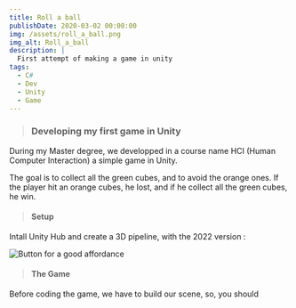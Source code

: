 ```yaml
---
title: Roll a ball
publishDate: 2020-03-02 00:00:00
img: /assets/roll_a_ball.png
img_alt: Roll_a_ball
description: |
  First attempt of making a game in unity
tags:
  - C#
  - Dev
  - Unity
  - Game
---
```


> ### Developing my first game in Unity



During my Master degree, we developped in a course name HCI (Human Computer Interaction) a simple game in Unity. 

The goal is to collect all the green cubes, and to avoid the orange ones. If the player hit an orange cubes, he lost, and if he collect all the green cubes, he win. 

> #### Setup 

Intall Unity Hub and create a 3D pipeline, with the 2022 version : 

![Button for a good affordance](/assets/setup_unity.jpg)

> #### The Game 

 Before coding the game, we have to build our scene, so, you should 